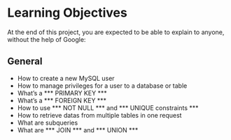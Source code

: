 # Learning Objectives
At the end of this project, you are expected to be able to explain to anyone, without the help of Google:

## General

* How to create a new MySQL user
* How to manage privileges for a user to a database or table
* What’s a *** PRIMARY KEY ***
* What’s a *** FOREIGN KEY ***
* How to use *** NOT NULL *** and *** UNIQUE constraints ***
* How to retrieve datas from multiple tables in one request
* What are subqueries
* What are *** JOIN *** and *** UNION ***
